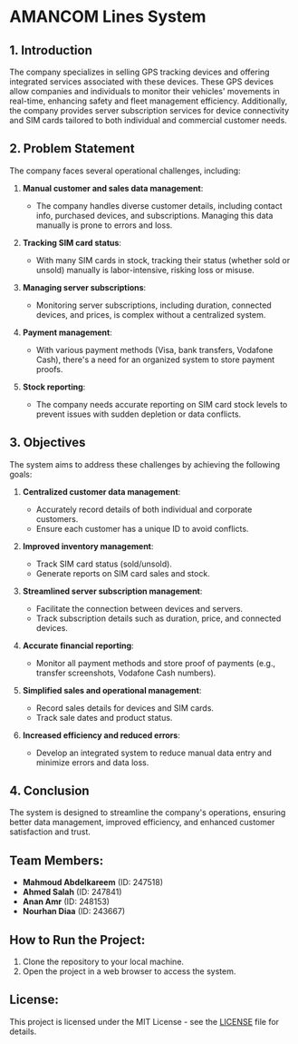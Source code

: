 # AMANCOM Lines System

## 1. Introduction

The company specializes in selling GPS tracking devices and offering integrated services associated with these devices. These GPS devices allow companies and individuals to monitor their vehicles' movements in real-time, enhancing safety and fleet management efficiency. Additionally, the company provides server subscription services for device connectivity and SIM cards tailored to both individual and commercial customer needs.

## 2. Problem Statement

The company faces several operational challenges, including:

1. **Manual customer and sales data management**:
   - The company handles diverse customer details, including contact info, purchased devices, and subscriptions. Managing this data manually is prone to errors and loss.

2. **Tracking SIM card status**:
   - With many SIM cards in stock, tracking their status (whether sold or unsold) manually is labor-intensive, risking loss or misuse.

3. **Managing server subscriptions**:
   - Monitoring server subscriptions, including duration, connected devices, and prices, is complex without a centralized system.

4. **Payment management**:
   - With various payment methods (Visa, bank transfers, Vodafone Cash), there's a need for an organized system to store payment proofs.

5. **Stock reporting**:
   - The company needs accurate reporting on SIM card stock levels to prevent issues with sudden depletion or data conflicts.

## 3. Objectives

The system aims to address these challenges by achieving the following goals:

1. **Centralized customer data management**:
   - Accurately record details of both individual and corporate customers.
   - Ensure each customer has a unique ID to avoid conflicts.

2. **Improved inventory management**:
   - Track SIM card status (sold/unsold).
   - Generate reports on SIM card sales and stock.

3. **Streamlined server subscription management**:
   - Facilitate the connection between devices and servers.
   - Track subscription details such as duration, price, and connected devices.

4. **Accurate financial reporting**:
   - Monitor all payment methods and store proof of payments (e.g., transfer screenshots, Vodafone Cash numbers).

5. **Simplified sales and operational management**:
   - Record sales details for devices and SIM cards.
   - Track sale dates and product status.

6. **Increased efficiency and reduced errors**:
   - Develop an integrated system to reduce manual data entry and minimize errors and data loss.

## 4. Conclusion

The system is designed to streamline the company's operations, ensuring better data management, improved efficiency, and enhanced customer satisfaction and trust.

## Team Members:
- **Mahmoud Abdelkareem** (ID: 247518)
- **Ahmed Salah** (ID: 247841)
- **Anan Amr** (ID: 248153)
- **Nourhan Diaa** (ID: 243667)

## How to Run the Project:
1. Clone the repository to your local machine.
2. Open the project in a web browser to access the system.

## License:
This project is licensed under the MIT License - see the [LICENSE](LICENSE) file for details.
